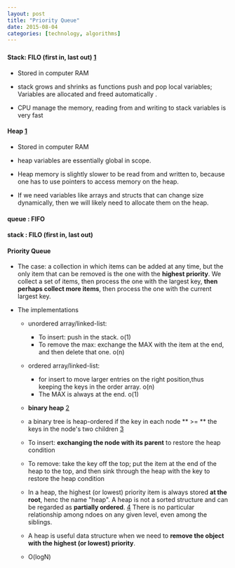 ```yaml
---
layout: post
title: "Priority Queue"
date: 2015-08-04
categories: [technology, algorithms]
---
```

###

#### Stack: FILO (first in, last out) [1]
   * Stored in computer RAM
   * stack grows and shrinks as functions push and pop local variables;
   Variables are allocated and freed automatically .
   
   * CPU manage the memory, reading from and writing to stack variables is very fast

#### Heap [1]
   * Stored in computer RAM
   * heap variables are essentially global in scope.
   * Heap memory is slightly slower to be read from and written to, 
   because one has to use pointers to access memory on the heap.
   
   * If we need variables like arrays and structs that can change size dynamically,
   then we will likely need to allocate them on the heap.
   
#### queue : FIFO

#### stack : FILO (first in, last out) 

#### Priority Queue
   * The case: a collection in which items can be added at any time, but the only item that can be removed is the one with the **highest priority**.
   We collect a set of items, then process the one with the largest key, **then perhaps collect more items**, then process the one with the current largest key.
   
   * The implementations
     - unordered array/linked-list: 
	   + To insert: push in the stack. o(1)
	   + To remove the max: exchange the MAX with the item at the end, and then delete that one. o(n)
	   
	 - ordered array/linked-list:
	   + for insert to move larger entries on the right position,thus keeping the keys in the order array. o(n)
	   + The MAX is always at the end. o(1)
	   
	 -  **binary heap** [2]
	   + a binary tree is heap-ordered if the key in each node ** >= ** the keys in the node's two children [3]
       + To insert: **exchanging the node with its parent** to restore the heap condition
       + To remove: take the key off the top;
       put the item at the end of the heap to the top,
       and then sink through the heap with the key to restore the heap condition
       
       + In a heap, the highest (or lowest) priority item is always stored **at the root**, henc the name "heap".
       A heap is not a sorted structure and can be regarded as **partially ordered**. [4]
       There is no particular relationship among ndoes on any given level, even among the siblings.

       + A heap is useful data structure when we need to **remove the object with the highest (or lowest) priority**.
       
       + O(logN)
####
[1]: http://gribblelab.org/CBootcamp/7_Memory_Stack_vs_Heap.html "stack and heap"
[2]: http://cs.lmu.edu/~ray/notes/pqueues/ "priority queue"
[3]: http://algs4.cs.princeton.edu/24pq/ "Priority Queues"
[4]: http://www.cs.cmu.edu/~adamchik/15-121/lectures/Binary%20Heaps/heaps.html "priority queues"
